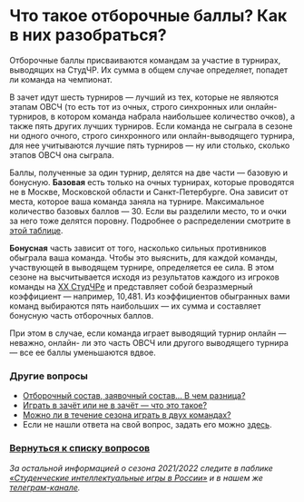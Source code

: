 # Что такое отборочные баллы? Как в них разобраться?

Отборочные баллы присваиваются командам за участие в турнирах, выводящих на СтудЧР. Их сумма в общем случае определяет, попадет ли команда на чемпионат.

В зачет идут шесть турниров — лучший из тех, которые не являются этапам ОВСЧ (то есть тот из очных, строго синхронных или онлайн-турниров, в котором команда набрала наибольшее количество очков), а также пять других лучших турниров. Если команда не сыграла в сезоне ни одного очного, строго синхронного или онлайн-выводящего турнира, для нее учитываются лучшие пять турниров — ну или столько, сколько этапов ОВСЧ она сыграла.

Баллы, полученные за один турнир, делятся на две части — базовую и бонусную. **Базовая** есть только на очных турнирах, которые проводятся не в Москве, Московской области и Санкт-Петербурге. Она зависит от места, которое ваша команда заняла на турнире. Максимальное количество базовых баллов — 30. Если вы разделили место, то и очки за него тоже делятся поровну. Подробнее о распределении смотрите в [этой таблице](https://docs.google.com/spreadsheets/d/1jCQFSpGzgQ0-358beaLQuNB6A5kq8PKv1ImfdTZy6Ko/edit#gid=0).

**Бонусная** часть зависит от того, насколько сильных противников обыграла ваша команда. Чтобы это выяснить, для каждой команды, участвующей в выводящем турнире, определяется ее сила. В этом сезоне на высчитывается исходя из результатов каждого из игроков команды на [XX СтудЧРе](https://rating.chgk.info/tournament/7053) и представляет собой безразмерный коэффициент — например, 10,481. Из коэффициентов обыгранных вами команд выбираются пять наибольших — их сумма и составляет бонусную часть отборочных баллов.

При этом в случае, если команда играет выводящий турнир онлайн — неважно, онлайн- ли это часть ОВСЧ или другого выводящего турнира — все ее баллы уменьшаются вдвое.

### Другие вопросы

- [Отборочный состав, заявочный состав… В чем разница?](https://vk.com/@chgk_student-otborochnyi-i-zayavochyi-sostavy)
- [Играть в зачёт или не в зачёт — что это такое?](https://vk.com/@chgk_student-v-zachet-ili-ne-v-zachet)
- [Можно ли в течение сезона играть в двух командах?](https://vk.com/@chgk_student-2-komandy)
- Если не нашли ответа на свой вопрос, задать его можно [здесь](https://vk.com/topic-99683830_42237587).

### [Вернуться к списку вопросов](https://vk.com/@chgk_student-studchr-faq)

*За остальной информацией о сезона 2021/2022 следите в паблике [«Студенческие интеллектуальные игры в России»](https://vk.com/chgk_student) и в нашем же [телеграм-канале](https://t.me/chgk_student_ru).*
